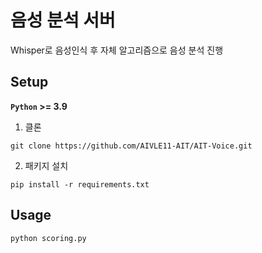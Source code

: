 # 음성 분석 서버
Whisper로 음성인식 후 자체 알고리즘으로 음성 분석 진행

## Setup
**`Python` >= 3.9**

1. 클론
```
git clone https://github.com/AIVLE11-AIT/AIT-Voice.git
```

2. 패키지 설치
```
pip install -r requirements.txt
```

## Usage
```
python scoring.py
```

